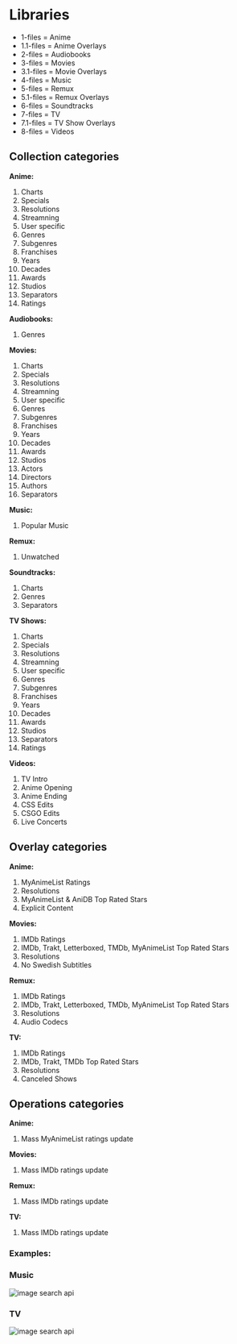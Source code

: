 # Libraries

- 1-files = Anime
- 1.1-files = Anime Overlays
- 2-files = Audiobooks
- 3-files = Movies
- 3.1-files = Movie Overlays
- 4-files = Music
- 5-files = Remux
- 5.1-files = Remux Overlays
- 6-files = Soundtracks
- 7-files = TV
- 7.1-files = TV Show Overlays
- 8-files = Videos

## Collection categories

**Anime:**

1. Charts
2. Specials
3. Resolutions
4. Streamning
5. User specific
6. Genres
7. Subgenres
8. Franchises
9. Years
10. Decades
11. Awards
12. Studios
13. Separators
14. Ratings

**Audiobooks:**

1. Genres

**Movies:**

1. Charts
2. Specials
3. Resolutions
4. Streamning
5. User specific
6. Genres
7. Subgenres
8. Franchises
9. Years
10. Decades
11. Awards
12. Studios
13. Actors
14. Directors
15. Authors
16. Separators

**Music:**

1. Popular Music

**Remux:**

1. Unwatched

**Soundtracks:**

1. Charts
2. Genres
3. Separators

**TV Shows:**

1. Charts
2. Specials
3. Resolutions
4. Streamning
5. User specific
6. Genres
7. Subgenres
8. Franchises
9. Years
10. Decades
11. Awards
12. Studios
13. Separators
14. Ratings

**Videos:**

1. TV Intro
2. Anime Opening
3. Anime Ending
4. CSS Edits
5. CSGO Edits
6. Live Concerts

## Overlay categories

**Anime:**

1. MyAnimeList Ratings
2. Resolutions
3. MyAnimeList & AniDB Top Rated Stars
4. Explicit Content

**Movies:**

1. IMDb Ratings
2. IMDb, Trakt, Letterboxed, TMDb, MyAnimeList Top Rated Stars
3. Resolutions
4. No Swedish Subtitles

**Remux:**

1. IMDb Ratings
2. IMDb, Trakt, Letterboxed, TMDb, MyAnimeList Top Rated Stars
3. Resolutions
4. Audio Codecs

**TV:**

1. IMDb Ratings
2. IMDb, Trakt, TMDb Top Rated Stars
3. Resolutions
4. Canceled Shows

## Operations categories

**Anime:**

1. Mass MyAnimeList ratings update

**Movies:**

1. Mass IMDb ratings update

**Remux:**

1. Mass IMDb ratings update

**TV:**

1. Mass IMDb ratings update

### Examples:

### Music

![image search api](https://i.imgur.com/6TD0Deb.png)

### TV

![image search api](https://i.imgur.com/x5TWUsi.jpg)
